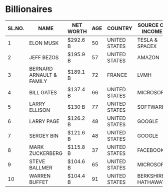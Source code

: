 # Billionaires

| SL.NO.  | NAME | NET WORTH | AGE | COUNTRY | SOURCE OF INCOME |
| ---- | ----------- |----------- | ----------- |----------- | ----------- |
|1 |ELON MUSK |$292.6 B |50 |UNITED STATES |TESLA & SPACEX|
|2|JEFF BEZOS|$195.9 B |57|UNITED STATES|AMAZON|
|3|BERNARD ARNAULT & FAMILY|$189.1 B|72|FRANCE|LVMH|
|4|BILL GATES|$137.4 B|66|UNITED STATES|MICROSOFT|
|5|LARRY ELLISON|$130 B|77|UNITED STATES|SOFTWARE|
|6|LARRY PAGE|$126.2 B|48|UNITED STATES|GOOGLE|
|7|SERGEY BIN|$121.6 B|48|UNITED STATES|GOOGLE|
|8|MARK ZUCKERBERG|$115.8 B|37|UNITED STATES|FACEBOOK|
|9|STEVE BALLMER|$104.6 B|65|UNITED STATES|MICROSOFT|
|10|WARREN BUFFET|$104.4 B|91|UNITED STATES|BERKSHIRE HATHAWAY|
